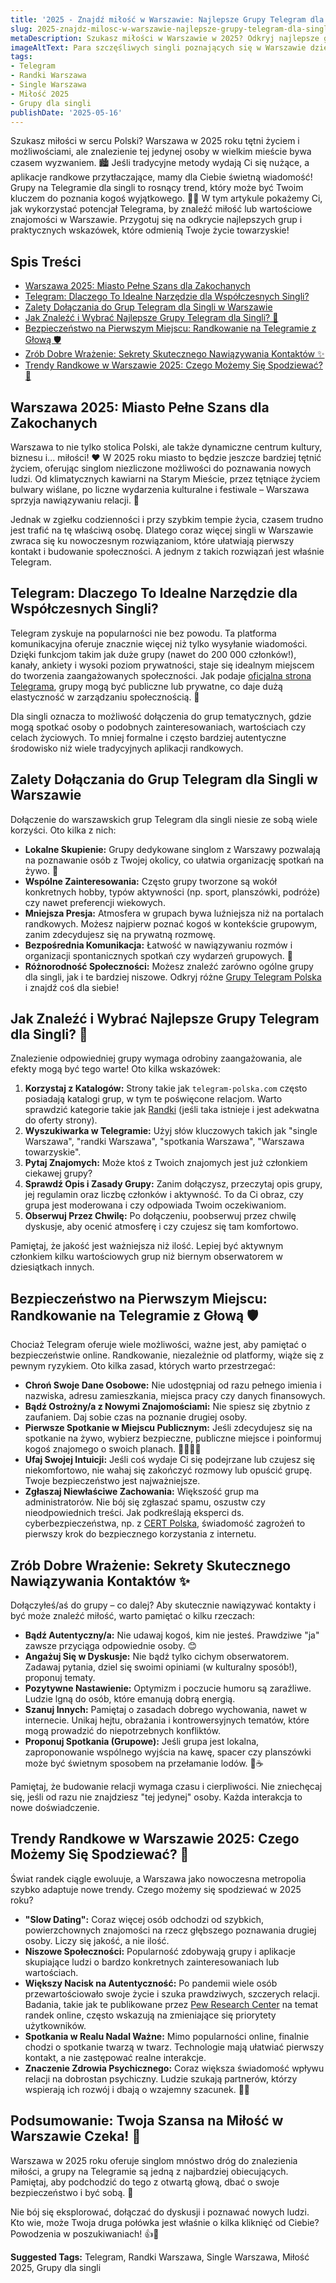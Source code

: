 ```yaml
---
title: '2025 - Znajdź miłość w Warszawie: Najlepsze Grupy Telegram dla Singli (2025)'
slug: 2025-znajdz-milosc-w-warszawie-najlepsze-grupy-telegram-dla-singli-2025
metaDescription: Szukasz miłości w Warszawie w 2025? Odkryj najlepsze grupy Telegram dla singli! Porady, bezpieczeństwo i trendy, by znaleźć wyjątkowe połączenie.
imageAltText: Para szczęśliwych singli poznających się w Warszawie dzięki grupie Telegram.
tags:
- Telegram
- Randki Warszawa
- Single Warszawa
- Miłość 2025
- Grupy dla singli
publishDate: '2025-05-16'
---
```


Szukasz miłości w sercu Polski? Warszawa w 2025 roku tętni życiem i możliwościami, ale znalezienie tej jedynej osoby w wielkim mieście bywa czasem wyzwaniem. 🏙️ Jeśli tradycyjne metody wydają Ci się nużące, a aplikacje randkowe przytłaczające, mamy dla Ciebie świetną wiadomość! Grupy na Telegramie dla singli to rosnący trend, który może być Twoim kluczem do poznania kogoś wyjątkowego. 🔑💖 W tym artykule pokażemy Ci, jak wykorzystać potencjał Telegrama, by znaleźć miłość lub wartościowe znajomości w Warszawie. Przygotuj się na odkrycie najlepszych grup i praktycznych wskazówek, które odmienią Twoje życie towarzyskie!

## Spis Treści
- [Warszawa 2025: Miasto Pełne Szans dla Zakochanych](#warszawa-2025-miasto-pelne-szans-dla-zakochanych)
- [Telegram: Dlaczego To Idealne Narzędzie dla Współczesnych Singli?](#telegram-dlaczego-to-idealne-narzedzie-dla-wspolczesnych-singli)
- [Zalety Dołączania do Grup Telegram dla Singli w Warszawie](#zalety-dolaczania-do-grup-telegram-dla-singli-w-warszawie)
- [Jak Znaleźć i Wybrać Najlepsze Grupy Telegram dla Singli? 🧐](#jak-znalezc-i-wybrac-najlepsze-grupy-telegram-dla-singli-)
- [Bezpieczeństwo na Pierwszym Miejscu: Randkowanie na Telegramie z Głową 🛡️](#bezpieczenstwo-na-pierwszym-miejscu-randkowanie-na-telegramie-z-glowa-%EF%B8%8F)
- [Zrób Dobre Wrażenie: Sekrety Skutecznego Nawiązywania Kontaktów ✨](#zrob-dobre-wrazenie-sekrety-skutecznego-nawiazywania-kontaktow-)
- [Trendy Randkowe w Warszawie 2025: Czego Możemy Się Spodziewać? 🔮](#trendy-randkowe-w-warszawie-2025-czego-mozemy-sie-spodziewac-)

## Warszawa 2025: Miasto Pełne Szans dla Zakochanych
Warszawa to nie tylko stolica Polski, ale także dynamiczne centrum kultury, biznesu i... miłości! ❤️ W 2025 roku miasto to będzie jeszcze bardziej tętnić życiem, oferując singlom niezliczone możliwości do poznawania nowych ludzi. Od klimatycznych kawiarni na Starym Mieście, przez tętniące życiem bulwary wiślane, po liczne wydarzenia kulturalne i festiwale – Warszawa sprzyja nawiązywaniu relacji. 🥂

Jednak w zgiełku codzienności i przy szybkim tempie życia, czasem trudno jest trafić na tę właściwą osobę. Dlatego coraz więcej singli w Warszawie zwraca się ku nowoczesnym rozwiązaniom, które ułatwiają pierwszy kontakt i budowanie społeczności. A jednym z takich rozwiązań jest właśnie Telegram.

## Telegram: Dlaczego To Idealne Narzędzie dla Współczesnych Singli?
Telegram zyskuje na popularności nie bez powodu. Ta platforma komunikacyjna oferuje znacznie więcej niż tylko wysyłanie wiadomości. Dzięki funkcjom takim jak duże grupy (nawet do 200 000 członków!), kanały, ankiety i wysoki poziom prywatności, staje się idealnym miejscem do tworzenia zaangażowanych społeczności. Jak podaje [oficjalna strona Telegrama](https://telegram.org/features), grupy mogą być publiczne lub prywatne, co daje dużą elastyczność w zarządzaniu społecznością. 📱

Dla singli oznacza to możliwość dołączenia do grup tematycznych, gdzie mogą spotkać osoby o podobnych zainteresowaniach, wartościach czy celach życiowych. To mniej formalne i często bardziej autentyczne środowisko niż wiele tradycyjnych aplikacji randkowych.

## Zalety Dołączania do Grup Telegram dla Singli w Warszawie
Dołączenie do warszawskich grup Telegram dla singli niesie ze sobą wiele korzyści. Oto kilka z nich:

*   **Lokalne Skupienie:** Grupy dedykowane singlom z Warszawy pozwalają na poznawanie osób z Twojej okolicy, co ułatwia organizację spotkań na żywo. 📍
*   **Wspólne Zainteresowania:** Często grupy tworzone są wokół konkretnych hobby, typów aktywności (np. sport, planszówki, podróże) czy nawet preferencji wiekowych.
*   **Mniejsza Presja:** Atmosfera w grupach bywa luźniejsza niż na portalach randkowych. Możesz najpierw poznać kogoś w kontekście grupowym, zanim zdecydujesz się na prywatną rozmowę.
*   **Bezpośrednia Komunikacja:** Łatwość w nawiązywaniu rozmów i organizacji spontanicznych spotkań czy wydarzeń grupowych. 🎉
*   **Różnorodność Społeczności:** Możesz znaleźć zarówno ogólne grupy dla singli, jak i te bardziej niszowe. Odkryj różne [Grupy Telegram Polska](/grupy) i znajdź coś dla siebie!

## Jak Znaleźć i Wybrać Najlepsze Grupy Telegram dla Singli? 🧐
Znalezienie odpowiedniej grupy wymaga odrobiny zaangażowania, ale efekty mogą być tego warte! Oto kilka wskazówek:

1.  **Korzystaj z Katalogów:** Strony takie jak `telegram-polska.com` często posiadają katalogi grup, w tym te poświęcone relacjom. Warto sprawdzić kategorie takie jak [Randki](/kategoria/randki) (jeśli taka istnieje i jest adekwatna do oferty strony).
2.  **Wyszukiwarka w Telegramie:** Użyj słów kluczowych takich jak "single Warszawa", "randki Warszawa", "spotkania Warszawa", "Warszawa towarzyskie".
3.  **Pytaj Znajomych:** Może ktoś z Twoich znajomych jest już członkiem ciekawej grupy?
4.  **Sprawdź Opis i Zasady Grupy:** Zanim dołączysz, przeczytaj opis grupy, jej regulamin oraz liczbę członków i aktywność. To da Ci obraz, czy grupa jest moderowana i czy odpowiada Twoim oczekiwaniom.
5.  **Obserwuj Przez Chwilę:** Po dołączeniu, poobserwuj przez chwilę dyskusje, aby ocenić atmosferę i czy czujesz się tam komfortowo.

Pamiętaj, że jakość jest ważniejsza niż ilość. Lepiej być aktywnym członkiem kilku wartościowych grup niż biernym obserwatorem w dziesiątkach innych.

## Bezpieczeństwo na Pierwszym Miejscu: Randkowanie na Telegramie z Głową 🛡️
Chociaż Telegram oferuje wiele możliwości, ważne jest, aby pamiętać o bezpieczeństwie online. Randkowanie, niezależnie od platformy, wiąże się z pewnym ryzykiem. Oto kilka zasad, których warto przestrzegać:

*   **Chroń Swoje Dane Osobowe:** Nie udostępniaj od razu pełnego imienia i nazwiska, adresu zamieszkania, miejsca pracy czy danych finansowych.
*   **Bądź Ostrożny/a z Nowymi Znajomościami:** Nie spiesz się zbytnio z zaufaniem. Daj sobie czas na poznanie drugiej osoby.
*   **Pierwsze Spotkanie w Miejscu Publicznym:** Jeśli zdecydujesz się na spotkanie na żywo, wybierz bezpieczne, publiczne miejsce i poinformuj kogoś znajomego o swoich planach. 🚶‍♀️🚶‍♂️
*   **Ufaj Swojej Intuicji:** Jeśli coś wydaje Ci się podejrzane lub czujesz się niekomfortowo, nie wahaj się zakończyć rozmowy lub opuścić grupę. Twoje bezpieczeństwo jest najważniejsze.
*   **Zgłaszaj Niewłaściwe Zachowania:** Większość grup ma administratorów. Nie bój się zgłaszać spamu, oszustw czy nieodpowiednich treści. Jak podkreślają eksperci ds. cyberbezpieczeństwa, np. z [CERT Polska](https://www.cert.pl/ouch/), świadomość zagrożeń to pierwszy krok do bezpiecznego korzystania z internetu.

## Zrób Dobre Wrażenie: Sekrety Skutecznego Nawiązywania Kontaktów ✨
Dołączyłeś/aś do grupy – co dalej? Aby skutecznie nawiązywać kontakty i być może znaleźć miłość, warto pamiętać o kilku rzeczach:

*   **Bądź Autentyczny/a:** Nie udawaj kogoś, kim nie jesteś. Prawdziwe "ja" zawsze przyciąga odpowiednie osoby. 😊
*   **Angażuj Się w Dyskusje:** Nie bądź tylko cichym obserwatorem. Zadawaj pytania, dziel się swoimi opiniami (w kulturalny sposób!), proponuj tematy.
*   **Pozytywne Nastawienie:** Optymizm i poczucie humoru są zaraźliwe. Ludzie lgną do osób, które emanują dobrą energią.
*   **Szanuj Innych:** Pamiętaj o zasadach dobrego wychowania, nawet w internecie. Unikaj hejtu, obrażania i kontrowersyjnych tematów, które mogą prowadzić do niepotrzebnych konfliktów.
*   **Proponuj Spotkania (Grupowe):** Jeśli grupa jest lokalna, zaproponowanie wspólnego wyjścia na kawę, spacer czy planszówki może być świetnym sposobem na przełamanie lodów. 🎲☕

Pamiętaj, że budowanie relacji wymaga czasu i cierpliwości. Nie zniechęcaj się, jeśli od razu nie znajdziesz "tej jedynej" osoby. Każda interakcja to nowe doświadczenie.

## Trendy Randkowe w Warszawie 2025: Czego Możemy Się Spodziewać? 🔮
Świat randek ciągle ewoluuje, a Warszawa jako nowoczesna metropolia szybko adaptuje nowe trendy. Czego możemy się spodziewać w 2025 roku?

*   **"Slow Dating":** Coraz więcej osób odchodzi od szybkich, powierzchownych znajomości na rzecz głębszego poznawania drugiej osoby. Liczy się jakość, a nie ilość.
*   **Niszowe Społeczności:** Popularność zdobywają grupy i aplikacje skupiające ludzi o bardzo konkretnych zainteresowaniach lub wartościach.
*   **Większy Nacisk na Autentyczność:** Po pandemii wiele osób przewartościowało swoje życie i szuka prawdziwych, szczerych relacji. Badania, takie jak te publikowane przez [Pew Research Center](https://www.pewresearch.org/internet/fact-sheet/online-dating/) na temat randek online, często wskazują na zmieniające się priorytety użytkowników.
*   **Spotkania w Realu Nadal Ważne:** Mimo popularności online, finalnie chodzi o spotkanie twarzą w twarz. Technologie mają ułatwiać pierwszy kontakt, a nie zastępować realne interakcje.
*   **Znaczenie Zdrowia Psychicznego:** Coraz większa świadomość wpływu relacji na dobrostan psychiczny. Ludzie szukają partnerów, którzy wspierają ich rozwój i dbają o wzajemny szacunek. 🧠💪

## Podsumowanie: Twoja Szansa na Miłość w Warszawie Czeka! 🌟
Warszawa w 2025 roku oferuje singlom mnóstwo dróg do znalezienia miłości, a grupy na Telegramie są jedną z najbardziej obiecujących. Pamiętaj, aby podchodzić do tego z otwartą głową, dbać o swoje bezpieczeństwo i być sobą. 🤩

Nie bój się eksplorować, dołączać do dyskusji i poznawać nowych ludzi. Kto wie, może Twoja druga połówka jest właśnie o kilka kliknięć od Ciebie? Powodzenia w poszukiwaniach! 👍💖




**Suggested Tags:**
Telegram, Randki Warszawa, Single Warszawa, Miłość 2025, Grupy dla singli
